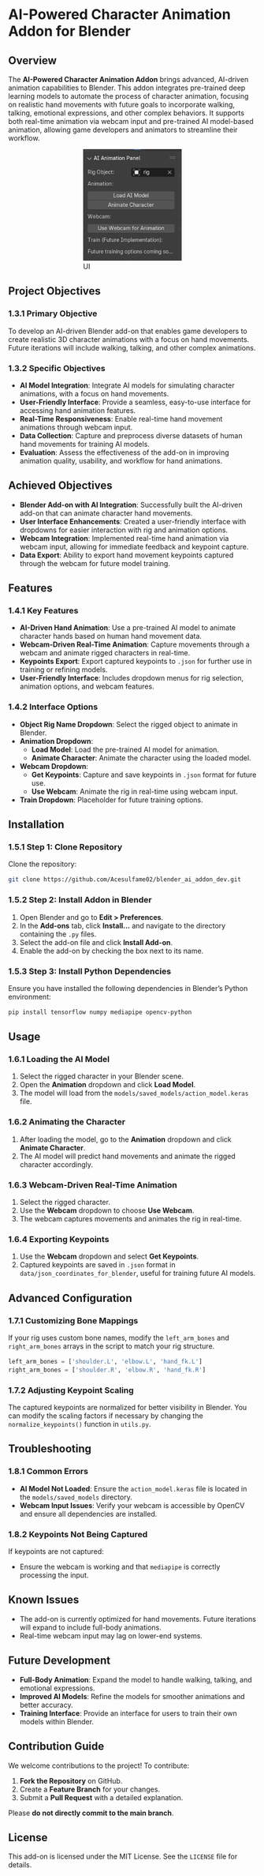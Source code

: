 # AI-Powered Character Animation Addon for Blender

## Overview

The **AI-Powered Character Animation Addon** brings advanced, AI-driven animation capabilities to Blender. This addon integrates pre-trained deep learning models to automate the process of character animation, focusing on realistic hand movements with future goals to incorporate walking, talking, emotional expressions, and other complex behaviors. It supports both real-time animation via webcam input and pre-trained AI model-based animation, allowing game developers and animators to streamline their workflow.

<p>
  <div style="display: flex; justify-content: center;">
    <figure style="margin: 0 10px;">
        <img src="blender_ui_addon.png" width="200" />
        <figcaption>UI</figcaption>
    </figure>
  </div>
</p>

## Project Objectives

### 1.3.1 Primary Objective

To develop an AI-driven Blender add-on that enables game developers to create realistic 3D character animations with a focus on hand movements. Future iterations will include walking, talking, and other complex animations.

### 1.3.2 Specific Objectives

- **AI Model Integration**: Integrate AI models for simulating character animations, with a focus on hand movements.
- **User-Friendly Interface**: Provide a seamless, easy-to-use interface for accessing hand animation features.
- **Real-Time Responsiveness**: Enable real-time hand movement animations through webcam input.
- **Data Collection**: Capture and preprocess diverse datasets of human hand movements for training AI models.
- **Evaluation**: Assess the effectiveness of the add-on in improving animation quality, usability, and workflow for hand animations.

## Achieved Objectives

- **Blender Add-on with AI Integration**: Successfully built the AI-driven add-on that can animate character hand movements.
- **User Interface Enhancements**: Created a user-friendly interface with dropdowns for easier interaction with rig and animation options.
- **Webcam Integration**: Implemented real-time hand animation via webcam input, allowing for immediate feedback and keypoint capture.
- **Data Export**: Ability to export hand movement keypoints captured through the webcam for future model training.

## Features

### 1.4.1 Key Features

- **AI-Driven Hand Animation**: Use a pre-trained AI model to animate character hands based on human hand movement data.
- **Webcam-Driven Real-Time Animation**: Capture movements through a webcam and animate rigged characters in real-time.
- **Keypoints Export**: Export captured keypoints to `.json` for further use in training or refining models.
- **User-Friendly Interface**: Includes dropdown menus for rig selection, animation options, and webcam features.
  
### 1.4.2 Interface Options

- **Object Rig Name Dropdown**: Select the rigged object to animate in Blender.
- **Animation Dropdown**:
  - **Load Model**: Load the pre-trained AI model for animation.
  - **Animate Character**: Animate the character using the loaded model.
- **Webcam Dropdown**:
  - **Get Keypoints**: Capture and save keypoints in `.json` format for future use.
  - **Use Webcam**: Animate the rig in real-time using webcam input.
- **Train Dropdown**: Placeholder for future training options.

## Installation

### 1.5.1 Step 1: Clone Repository

Clone the repository:
```bash
git clone https://github.com/Acesulfame02/blender_ai_addon_dev.git
```

### 1.5.2 Step 2: Install Addon in Blender

1. Open Blender and go to **Edit > Preferences**.
2. In the **Add-ons** tab, click **Install...** and navigate to the directory containing the `.py` files.
3. Select the add-on file and click **Install Add-on**.
4. Enable the add-on by checking the box next to its name.

### 1.5.3 Step 3: Install Python Dependencies

Ensure you have installed the following dependencies in Blender’s Python environment:
```bash
pip install tensorflow numpy mediapipe opencv-python
```

## Usage

### 1.6.1 Loading the AI Model

1. Select the rigged character in your Blender scene.
2. Open the **Animation** dropdown and click **Load Model**.
3. The model will load from the `models/saved_models/action_model.keras` file.

### 1.6.2 Animating the Character

1. After loading the model, go to the **Animation** dropdown and click **Animate Character**.
2. The AI model will predict hand movements and animate the rigged character accordingly.

### 1.6.3 Webcam-Driven Real-Time Animation

1. Select the rigged character.
2. Use the **Webcam** dropdown to choose **Use Webcam**.
3. The webcam captures movements and animates the rig in real-time.

### 1.6.4 Exporting Keypoints

1. Use the **Webcam** dropdown and select **Get Keypoints**.
2. Captured keypoints are saved in `.json` format in `data/json_coordinates_for_blender`, useful for training future AI models.

## Advanced Configuration

### 1.7.1 Customizing Bone Mappings

If your rig uses custom bone names, modify the `left_arm_bones` and `right_arm_bones` arrays in the script to match your rig structure.

```python
left_arm_bones = ['shoulder.L', 'elbow.L', 'hand_fk.L']
right_arm_bones = ['shoulder.R', 'elbow.R', 'hand_fk.R']
```

### 1.7.2 Adjusting Keypoint Scaling

The captured keypoints are normalized for better visibility in Blender. You can modify the scaling factors if necessary by changing the `normalize_keypoints()` function in `utils.py`.

## Troubleshooting

### 1.8.1 Common Errors

- **AI Model Not Loaded**: Ensure the `action_model.keras` file is located in the `models/saved_models` directory.
- **Webcam Input Issues**: Verify your webcam is accessible by OpenCV and ensure all dependencies are installed.

### 1.8.2 Keypoints Not Being Captured

If keypoints are not captured:
- Ensure the webcam is working and that `mediapipe` is correctly processing the input.

## Known Issues

- The add-on is currently optimized for hand movements. Future iterations will expand to include full-body animations.
- Real-time webcam input may lag on lower-end systems.

## Future Development

- **Full-Body Animation**: Expand the model to handle walking, talking, and emotional expressions.
- **Improved AI Models**: Refine the models for smoother animations and better accuracy.
- **Training Interface**: Provide an interface for users to train their own models within Blender.

## Contribution Guide

We welcome contributions to the project! To contribute:

1. **Fork the Repository** on GitHub.
2. Create a **Feature Branch** for your changes.
3. Submit a **Pull Request** with a detailed explanation.

Please **do not directly commit to the main branch**.

## License

This add-on is licensed under the MIT License. See the `LICENSE` file for details.
